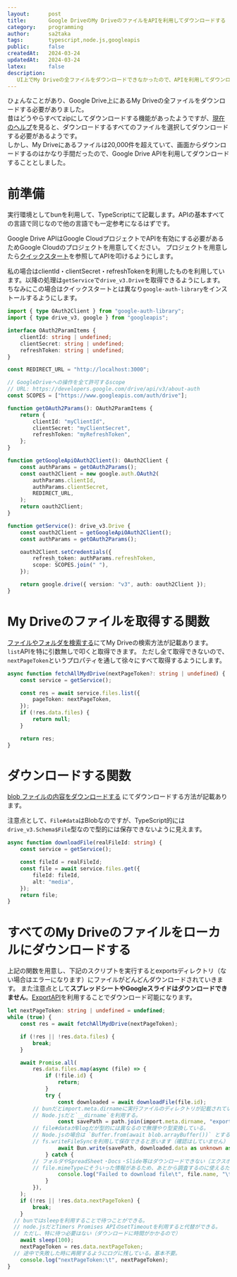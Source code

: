 ```yaml
---
layout:      post
title:       Google DriveのMy DriveのファイルをAPIを利用してダウンロードする
category:    programming
author:      sa2taka
tags:        typescript,node.js,googleapis
public:      false
createdAt:   2024-03-24
updatedAt:   2024-03-24
latex:       false
description:
   UI上でMy Driveの全ファイルをダウンロードできなかったので、APIを利用してダウンロードするようにした。
---
```


ひょんなことがあり、Google Drive上にあるMy Driveの全ファイルをダウンロードする必要がありました。  
昔はどうやらすべてzipにしてダウンロードする機能があったようですが、[現在のヘルプ](https://support.google.com/drive/answer/2423534?hl=ja&co=GENIE.Platform%3DDesktop)を見ると、ダウンロードするすべてのファイルを選択してダウンロードする必要があるようです。  
しかし、My Driveにあるファイルは20,000件を超えていて、画面からダウンロードするのはかなり手間だったので、Google Drive APIを利用してダウンロードすることとしました。

# 前準備

実行環境としてbunを利用して、TypeScriptにて記載します。APIの基本すべての言語で同じなので他の言語でも一定参考になるはずです。

Google Drive APIはGoogle CloudプロジェクトでAPIを有効にする必要があるためGoogle Cloudのプロジェクトを用意してください。
プロジェクトを用意したら[クイックスタート](https://developers.google.com/drive/api/quickstart/nodejs?hl=ja)を参照してAPIを叩けるようにします。

私の場合はclientId・clientSecret・refreshTokenを利用したものを利用しています。以降の処理は`getService`で`drive_v3.Drive`を取得できるようにします。ちなみにこの場合はクイックスタートとは異なり`google-auth-library`をインストールするようにします。

```typescript
import { type OAuth2Client } from "google-auth-library";
import { type drive_v3, google } from "googleapis";

interface OAuth2ParamItems {
	clientId: string | undefined;
	clientSecret: string | undefined;
	refreshToken: string | undefined;
}

const REDIRECT_URL = "http://localhost:3000";

// GoogleDriveへの操作を全て許可するscope
// URL: https://developers.google.com/drive/api/v3/about-auth
const SCOPES = ["https://www.googleapis.com/auth/drive"];

function getOAuth2Params(): OAuth2ParamItems {
	return {
		clientId: "myClientId",
		clientSecret: "myClientSecret",
		refreshToken: "myRefreshToken",
	};
}

function getGoogleApiOAuth2Client(): OAuth2Client {
	const authParams = getOAuth2Params();
	const oauth2Client = new google.auth.OAuth2(
		authParams.clientId,
		authParams.clientSecret,
		REDIRECT_URL,
	);
	return oauth2Client;
}

function getService(): drive_v3.Drive {
	const oauth2Client = getGoogleApiOAuth2Client();
	const authParams = getOAuth2Params();

	oauth2Client.setCredentials({
		refresh_token: authParams.refreshToken,
		scope: SCOPES.join(" "),
	});

	return google.drive({ version: "v3", auth: oauth2Client });
}
```

# My Driveのファイルを取得する関数

[ファイルやフォルダを検索する](https://developers.google.com/drive/api/guides/search-files?hl=ja#all)にてMy Driveの検索方法が記載あります。`list`APIを特に引数無しで叩くと取得できます。
ただし全て取得できないので、`nextPageToken`というプロパティを通して徐々にすべて取得するようにします。

```typescript
async function fetchAllMydDrive(nextPageToken?: string | undefined) {
	const service = getService();

	const res = await service.files.list({
		pageToken: nextPageToken,
	});
	if (!res.data.files) {
		return null;
	}

	return res;
}
```

# ダウンロードする関数

[blob ファイルの内容をダウンロードする](https://developers.google.com/drive/api/guides/manage-downloads?hl=ja#download-content) にてダウンロードする方法が記載あります。

注意点として、`File#data`はBlobなのですが、TypeScript的には`drive_v3.Schema$File`型なので型的には保存できないように見えます。

```typescript
async function downloadFile(realFileId: string) {
	const service = getService();

	const fileId = realFileId;
	const file = await service.files.get({
		fileId: fileId,
		alt: "media",
	});
	return file;
}
```

# すべてのMy Driveのファイルをローカルにダウンロードする

上記の関数を用意し、下記のスクリプトを実行するとexportsディレクトリ（ない場合はエラーになります）にファイルがどんどんダウンロードされていきます。
また注意点として**スプレッドシートやGoogleスライドはダウンロードできません**。[ExportAPI](https://developers.google.com/drive/api/guides/manage-downloads?hl=ja#export-content)を利用することでダウンロード可能になります。

```typescript
let nextPageToken: string | undefined = undefined;
while (true) {
	const res = await fetchAllMydDrive(nextPageToken);

	if (!res || !res.data.files) {
		break;
	}

	await Promise.all(
		res.data.files.map(async (file) => {
			if (!file.id) {
				return;
			}
			try {
				const downloaded = await downloadFile(file.id);
        // bunだとimport.meta.dirnameに実行ファイルのディレクトリが記載されている。
        // Node.jsだと`__dirname`を利用する。
				const savePath = path.join(import.meta.dirname, "exports", file.name);
        // file#dataがBlogだが型的には異なるので無理やり型変換している。
        // Node.jsの場合は `Buffer.from(await blob.arrayBuffer())` とするとBufferが取得できるので、
        // fs.writeFileSyncを利用して保存できると思います（確認はしていません）
				await Bun.write(savePath, downloaded.data as unknown as Blob);
			} catch {
        // フォルダやSpreadSheet・Docs・Slide等はダウンロードできない（エクスポートAPIを利用すると可能）。
        // file.mimeTypeにそういった情報があるため、あとから調査するのに使えるためログに残すと便利
				console.log("Failed to download file\t", file.name, "\t", file.mimeType);
			}
		}),
	);
	if (!res || !res.data.nextPageToken) {
		break;
	}
  // bunではsleepを利用することで待つことができる。
  // node.jsだとTimers Promises APIのsetTimeoutを利用すると代替ができる。
  // ただし、特に待つ必要はない（ダウンロードに時間がかかるので）
	await sleep(100);
	nextPageToken = res.data.nextPageToken;
  // 途中で失敗した時に再開するようにログに残している。基本不要。
	console.log("nextPageToken:\t", nextPageToken);
}
```

